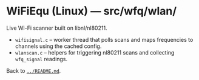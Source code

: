 # WiFiEqu (Linux) — src/wfq/wlan/

Live Wi-Fi scanner built on libnl/nl80211.

- `wifisignal.c` – worker thread that polls scans and maps frequencies to channels using the cached config.
- `wlanscan.c` – helpers for triggering nl80211 scans and collecting `wfq_signal` readings.

Back to [`../README.md`](../README.md).
